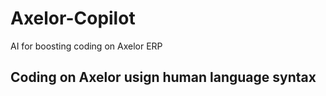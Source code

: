 # Axelor-Copilot
AI for boosting coding on Axelor ERP

## Coding on Axelor usign human language syntax
